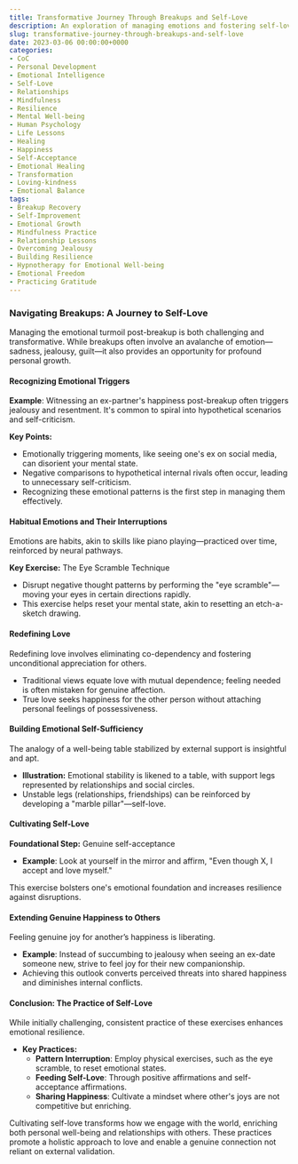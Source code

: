 ```yaml
---
title: Transformative Journey Through Breakups and Self-Love
description: An exploration of managing emotions and fostering self-love following a breakup.
slug: transformative-journey-through-breakups-and-self-love
date: 2023-03-06 00:00:00+0000
categories:
- CoC
- Personal Development
- Emotional Intelligence
- Self-Love
- Relationships
- Mindfulness
- Resilience
- Mental Well-being
- Human Psychology
- Life Lessons
- Healing
- Happiness
- Self-Acceptance
- Emotional Healing
- Transformation
- Loving-kindness
- Emotional Balance
tags:
- Breakup Recovery
- Self-Improvement
- Emotional Growth
- Mindfulness Practice
- Relationship Lessons
- Overcoming Jealousy
- Building Resilience
- Hypnotherapy for Emotional Well-being
- Emotional Freedom
- Practicing Gratitude
---
```


### Navigating Breakups: A Journey to Self-Love

Managing the emotional turmoil post-breakup is both challenging and transformative. While breakups often involve an avalanche of emotion—sadness, jealousy, guilt—it also provides an opportunity for profound personal growth.

#### Recognizing Emotional Triggers

**Example**: Witnessing an ex-partner's happiness post-breakup often triggers jealousy and resentment. It's common to spiral into hypothetical scenarios and self-criticism.

**Key Points:**

- Emotionally triggering moments, like seeing one's ex on social media, can disorient your mental state.
- Negative comparisons to hypothetical internal rivals often occur, leading to unnecessary self-criticism.
- Recognizing these emotional patterns is the first step in managing them effectively.

#### Habitual Emotions and Their Interruptions

Emotions are habits, akin to skills like piano playing—practiced over time, reinforced by neural pathways.

**Key Exercise:** The Eye Scramble Technique

- Disrupt negative thought patterns by performing the "eye scramble"—moving your eyes in certain directions rapidly.
- This exercise helps reset your mental state, akin to resetting an etch-a-sketch drawing.

#### Redefining Love

Redefining love involves eliminating co-dependency and fostering unconditional appreciation for others.

- Traditional views equate love with mutual dependence; feeling needed is often mistaken for genuine affection.
- True love seeks happiness for the other person without attaching personal feelings of possessiveness.

#### Building Emotional Self-Sufficiency

The analogy of a well-being table stabilized by external support is insightful and apt.

- **Illustration:** Emotional stability is likened to a table, with support legs represented by relationships and social circles.
- Unstable legs (relationships, friendships) can be reinforced by developing a "marble pillar"—self-love.

#### Cultivating Self-Love

**Foundational Step:** Genuine self-acceptance

- **Example**: Look at yourself in the mirror and affirm, "Even though X, I accept and love myself."

This exercise bolsters one's emotional foundation and increases resilience against disruptions.

#### Extending Genuine Happiness to Others

Feeling genuine joy for another’s happiness is liberating.

- **Example**: Instead of succumbing to jealousy when seeing an ex-date someone new, strive to feel joy for their new companionship.
- Achieving this outlook converts perceived threats into shared happiness and diminishes internal conflicts.

#### Conclusion: The Practice of Self-Love

While initially challenging, consistent practice of these exercises enhances emotional resilience.

- **Key Practices:**
  - **Pattern Interruption**: Employ physical exercises, such as the eye scramble, to reset emotional states.
  - **Feeding Self-Love**: Through positive affirmations and self-acceptance affirmations.
  - **Sharing Happiness**: Cultivate a mindset where other's joys are not competitive but enriching.

Cultivating self-love transforms how we engage with the world, enriching both personal well-being and relationships with others. These practices promote a holistic approach to love and enable a genuine connection not reliant on external validation.
